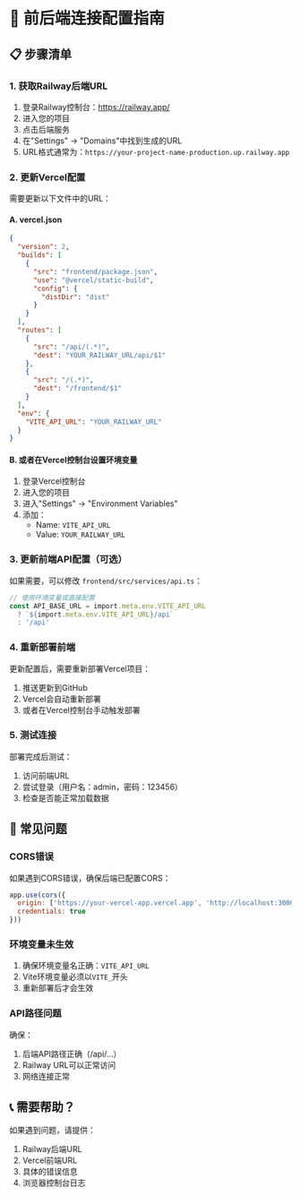 # 🔗 前后端连接配置指南

## 📋 步骤清单

### 1. 获取Railway后端URL
1. 登录Railway控制台：https://railway.app/
2. 进入您的项目
3. 点击后端服务
4. 在"Settings" -> "Domains"中找到生成的URL
5. URL格式通常为：`https://your-project-name-production.up.railway.app`

### 2. 更新Vercel配置

需要更新以下文件中的URL：

#### A. vercel.json
```json
{
  "version": 2,
  "builds": [
    {
      "src": "frontend/package.json",
      "use": "@vercel/static-build",
      "config": {
        "distDir": "dist"
      }
    }
  ],
  "routes": [
    {
      "src": "/api/(.*)",
      "dest": "YOUR_RAILWAY_URL/api/$1"
    },
    {
      "src": "/(.*)",
      "dest": "/frontend/$1"
    }
  ],
  "env": {
    "VITE_API_URL": "YOUR_RAILWAY_URL"
  }
}
```

#### B. 或者在Vercel控制台设置环境变量
1. 登录Vercel控制台
2. 进入您的项目
3. 进入"Settings" -> "Environment Variables"
4. 添加：
   - Name: `VITE_API_URL`
   - Value: `YOUR_RAILWAY_URL`

### 3. 更新前端API配置（可选）

如果需要，可以修改 `frontend/src/services/api.ts`：

```typescript
// 使用环境变量或直接配置
const API_BASE_URL = import.meta.env.VITE_API_URL 
  ? `${import.meta.env.VITE_API_URL}/api`
  : '/api'
```

### 4. 重新部署前端

更新配置后，需要重新部署Vercel项目：
1. 推送更新到GitHub
2. Vercel会自动重新部署
3. 或者在Vercel控制台手动触发部署

### 5. 测试连接

部署完成后测试：
1. 访问前端URL
2. 尝试登录（用户名：admin，密码：123456）
3. 检查是否能正常加载数据

## 🔧 常见问题

### CORS错误
如果遇到CORS错误，确保后端已配置CORS：
```javascript
app.use(cors({
  origin: ['https://your-vercel-app.vercel.app', 'http://localhost:3000'],
  credentials: true
}))
```

### 环境变量未生效
1. 确保环境变量名正确：`VITE_API_URL`
2. Vite环境变量必须以`VITE_`开头
3. 重新部署后才会生效

### API路径问题
确保：
1. 后端API路径正确（/api/...）
2. Railway URL可以正常访问
3. 网络连接正常

## 📞 需要帮助？

如果遇到问题，请提供：
1. Railway后端URL
2. Vercel前端URL
3. 具体的错误信息
4. 浏览器控制台日志
